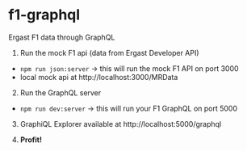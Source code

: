 # f1-graphql
Ergast F1 data through GraphQL

1. Run the mock F1 api (data from Ergast Developer API)
- `npm run json:server` -> this will run the mock F1 API on port 3000
- local mock api at http://localhost:3000/MRData

2. Run the GraphQL server
- `npm run dev:server` -> this will run your F1 GraphQL on port 5000

3. GraphiQL Explorer available at http://localhost:5000/graphql

4. **Profit!**
